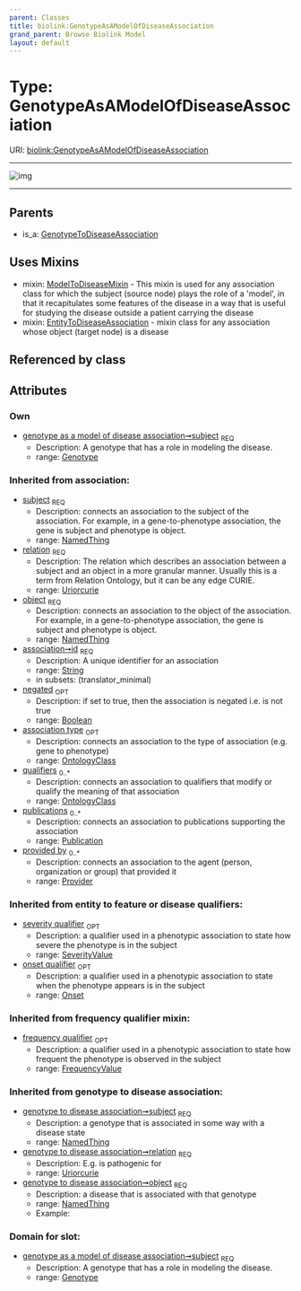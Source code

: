```yaml
---
parent: Classes
title: biolink:GenotypeAsAModelOfDiseaseAssociation
grand_parent: Browse Biolink Model
layout: default
---
```


# Type: GenotypeAsAModelOfDiseaseAssociation




URI: [biolink:GenotypeAsAModelOfDiseaseAssociation](https://w3id.org/biolink/vocab/GenotypeAsAModelOfDiseaseAssociation)


---

![img](http://yuml.me/diagram/nofunky;dir:TB/class/[SeverityValue],[Publication],[Provider],[OntologyClass],[Onset],[NamedThing],[ModelToDiseaseMixin],[GenotypeToDiseaseAssociation],[Genotype]%3Csubject%201..1-%20[GenotypeAsAModelOfDiseaseAssociation%7Crelation(i):uriorcurie;id(i):string;negated(i):boolean%20%3F],[GenotypeAsAModelOfDiseaseAssociation]uses%20-.-%3E[ModelToDiseaseMixin],[GenotypeAsAModelOfDiseaseAssociation]uses%20-.-%3E[EntityToDiseaseAssociation],[GenotypeToDiseaseAssociation]%5E-[GenotypeAsAModelOfDiseaseAssociation],[Genotype],[FrequencyValue],[EntityToDiseaseAssociation])

---


## Parents

 *  is_a: [GenotypeToDiseaseAssociation](GenotypeToDiseaseAssociation.md)

## Uses Mixins

 *  mixin: [ModelToDiseaseMixin](ModelToDiseaseMixin.md) - This mixin is used for any association class for which the subject (source node) plays the role of a 'model', in that it recapitulates some features of the disease in a way that is useful for studying the disease outside a patient carrying the disease
 *  mixin: [EntityToDiseaseAssociation](EntityToDiseaseAssociation.md) - mixin class for any association whose object (target node) is a disease

## Referenced by class


## Attributes


### Own

 * [genotype as a model of disease association➞subject](genotype_as_a_model_of_disease_association_subject.md)  <sub>REQ</sub>
    * Description: A genotype that has a role in modeling the disease.
    * range: [Genotype](Genotype.md)

### Inherited from association:

 * [subject](subject.md)  <sub>REQ</sub>
    * Description: connects an association to the subject of the association. For example, in a gene-to-phenotype association, the gene is subject and phenotype is object.
    * range: [NamedThing](NamedThing.md)
 * [relation](relation.md)  <sub>REQ</sub>
    * Description: The relation which describes an association between a subject and an object in a more granular manner. Usually this is a term from Relation Ontology, but it can be any edge CURIE.
    * range: [Uriorcurie](types/Uriorcurie.md)
 * [object](object.md)  <sub>REQ</sub>
    * Description: connects an association to the object of the association. For example, in a gene-to-phenotype association, the gene is subject and phenotype is object.
    * range: [NamedThing](NamedThing.md)
 * [association➞id](association_id.md)  <sub>REQ</sub>
    * Description: A unique identifier for an association
    * range: [String](types/String.md)
    * in subsets: (translator_minimal)
 * [negated](negated.md)  <sub>OPT</sub>
    * Description: if set to true, then the association is negated i.e. is not true
    * range: [Boolean](types/Boolean.md)
 * [association type](association_type.md)  <sub>OPT</sub>
    * Description: connects an association to the type of association (e.g. gene to phenotype)
    * range: [OntologyClass](OntologyClass.md)
 * [qualifiers](qualifiers.md)  <sub>0..*</sub>
    * Description: connects an association to qualifiers that modify or qualify the meaning of that association
    * range: [OntologyClass](OntologyClass.md)
 * [publications](publications.md)  <sub>0..*</sub>
    * Description: connects an association to publications supporting the association
    * range: [Publication](Publication.md)
 * [provided by](provided_by.md)  <sub>0..*</sub>
    * Description: connects an association to the agent (person, organization or group) that provided it
    * range: [Provider](Provider.md)

### Inherited from entity to feature or disease qualifiers:

 * [severity qualifier](severity_qualifier.md)  <sub>OPT</sub>
    * Description: a qualifier used in a phenotypic association to state how severe the phenotype is in the subject
    * range: [SeverityValue](SeverityValue.md)
 * [onset qualifier](onset_qualifier.md)  <sub>OPT</sub>
    * Description: a qualifier used in a phenotypic association to state when the phenotype appears is in the subject
    * range: [Onset](Onset.md)

### Inherited from frequency qualifier mixin:

 * [frequency qualifier](frequency_qualifier.md)  <sub>OPT</sub>
    * Description: a qualifier used in a phenotypic association to state how frequent the phenotype is observed in the subject
    * range: [FrequencyValue](FrequencyValue.md)

### Inherited from genotype to disease association:

 * [genotype to disease association➞subject](genotype_to_disease_association_subject.md)  <sub>REQ</sub>
    * Description: a genotype that is associated in some way with a disease state
    * range: [NamedThing](NamedThing.md)
 * [genotype to disease association➞relation](genotype_to_disease_association_relation.md)  <sub>REQ</sub>
    * Description: E.g. is pathogenic for
    * range: [Uriorcurie](types/Uriorcurie.md)
 * [genotype to disease association➞object](genotype_to_disease_association_object.md)  <sub>REQ</sub>
    * Description: a disease that is associated with that genotype
    * range: [NamedThing](NamedThing.md)
    * Example:    

### Domain for slot:

 * [genotype as a model of disease association➞subject](genotype_as_a_model_of_disease_association_subject.md)  <sub>REQ</sub>
    * Description: A genotype that has a role in modeling the disease.
    * range: [Genotype](Genotype.md)
